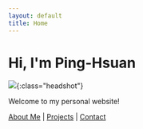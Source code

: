```yaml
---
layout: default
title: Home
---
```


# Hi, I'm Ping-Hsuan

![](images/headshot.JPG){:class="headshot"}


Welcome to my personal website!

[About Me](about.md) | [Projects](projects.md) | [Contact](contact.md)